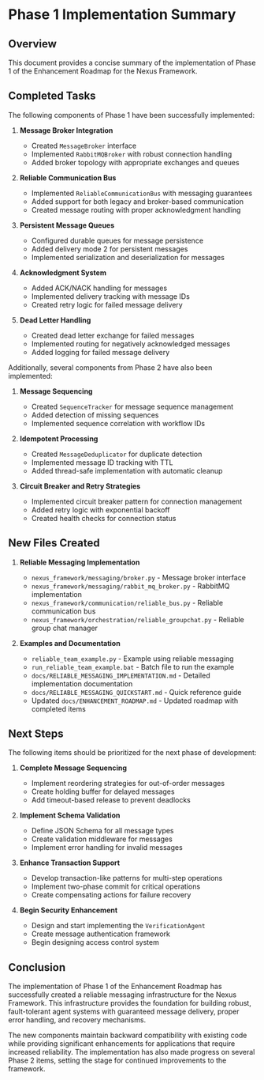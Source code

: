 # Phase 1 Implementation Summary

## Overview

This document provides a concise summary of the implementation of Phase 1 of the Enhancement Roadmap for the Nexus Framework.

## Completed Tasks

The following components of Phase 1 have been successfully implemented:

1. **Message Broker Integration**
   - Created `MessageBroker` interface
   - Implemented `RabbitMQBroker` with robust connection handling
   - Added broker topology with appropriate exchanges and queues

2. **Reliable Communication Bus**
   - Implemented `ReliableCommunicationBus` with messaging guarantees
   - Added support for both legacy and broker-based communication
   - Created message routing with proper acknowledgment handling

3. **Persistent Message Queues**
   - Configured durable queues for message persistence
   - Added delivery mode 2 for persistent messages
   - Implemented serialization and deserialization for messages

4. **Acknowledgment System**
   - Added ACK/NACK handling for messages
   - Implemented delivery tracking with message IDs
   - Created retry logic for failed message delivery

5. **Dead Letter Handling**
   - Created dead letter exchange for failed messages
   - Implemented routing for negatively acknowledged messages
   - Added logging for failed message delivery

Additionally, several components from Phase 2 have also been implemented:

1. **Message Sequencing**
   - Created `SequenceTracker` for message sequence management
   - Added detection of missing sequences
   - Implemented sequence correlation with workflow IDs

2. **Idempotent Processing**
   - Created `MessageDeduplicator` for duplicate detection
   - Implemented message ID tracking with TTL
   - Added thread-safe implementation with automatic cleanup

3. **Circuit Breaker and Retry Strategies**
   - Implemented circuit breaker pattern for connection management
   - Added retry logic with exponential backoff
   - Created health checks for connection status

## New Files Created

1. **Reliable Messaging Implementation**
   - `nexus_framework/messaging/broker.py` - Message broker interface
   - `nexus_framework/messaging/rabbit_mq_broker.py` - RabbitMQ implementation
   - `nexus_framework/communication/reliable_bus.py` - Reliable communication bus
   - `nexus_framework/orchestration/reliable_groupchat.py` - Reliable group chat manager

2. **Examples and Documentation**
   - `reliable_team_example.py` - Example using reliable messaging
   - `run_reliable_team_example.bat` - Batch file to run the example
   - `docs/RELIABLE_MESSAGING_IMPLEMENTATION.md` - Detailed implementation documentation
   - `docs/RELIABLE_MESSAGING_QUICKSTART.md` - Quick reference guide
   - Updated `docs/ENHANCEMENT_ROADMAP.md` - Updated roadmap with completed items

## Next Steps

The following items should be prioritized for the next phase of development:

1. **Complete Message Sequencing**
   - Implement reordering strategies for out-of-order messages
   - Create holding buffer for delayed messages
   - Add timeout-based release to prevent deadlocks

2. **Implement Schema Validation**
   - Define JSON Schema for all message types
   - Create validation middleware for messages
   - Implement error handling for invalid messages

3. **Enhance Transaction Support**
   - Develop transaction-like patterns for multi-step operations
   - Implement two-phase commit for critical operations
   - Create compensating actions for failure recovery

4. **Begin Security Enhancement**
   - Design and start implementing the `VerificationAgent`
   - Create message authentication framework
   - Begin designing access control system

## Conclusion

The implementation of Phase 1 of the Enhancement Roadmap has successfully created a reliable messaging infrastructure for the Nexus Framework. This infrastructure provides the foundation for building robust, fault-tolerant agent systems with guaranteed message delivery, proper error handling, and recovery mechanisms.

The new components maintain backward compatibility with existing code while providing significant enhancements for applications that require increased reliability. The implementation has also made progress on several Phase 2 items, setting the stage for continued improvements to the framework.
